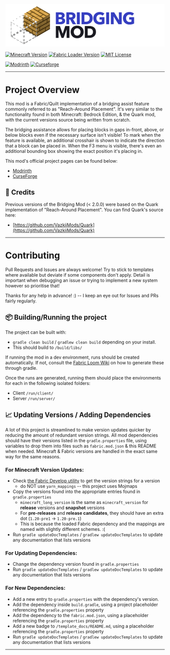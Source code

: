 [![](./media/banner.png)](https://github.com/CloudG360/BridgingMod)

[![Minecraft Version](https://img.shields.io/badge/Minecraft-v1.20.1-blue?style=flat-square)](https://www.minecraft.net/en-us)
[![Fabric Loader Version](https://img.shields.io/badge/Fabric_Loader-v0.14.21-AA8554?style=flat-square)](https://fabricmc.net/use/installer/)
[![MIT License](https://img.shields.io/badge/License-MIT-mint?style=flat-square)](https://github.com/CloudG360/BridgingMod/blob/latest/LICENSE.md)

[![Modrinth](https://img.shields.io/modrinth/dt/lO3s8hjs?logo=modrinth&style=flat-square)](https://modrinth.com/mod/bridging-mod)
[![Curseforge](https://cf.way2muchnoise.eu/short_bridging-mod.svg?badge_style=flat)](https://www.curseforge.com/minecraft/mc-mods/bridging-mod)

---

# Project Overview

This mod is a Fabric/Quilt implementation of a bridging assist feature commonly referred to as "Reach-Around Placement".
It's very similar to the functionality found in both Minecraft: Bedrock Edition, & the Quark mod, with the current
versions source being written from scratch.

The bridging assistance allows for placing blocks in gaps in-front, above, or below blocks even if the necessary surface
isn't visible! To mark when the feature is available, an additional crosshair is shown to indicate the direction
that a block can be placed in. When the F3 menu is visible, there's even an additional bounding box showing the exact
position it's placing in.

This mod's official project pages can be found below:

- [Modrinth](https://modrinth.com/mod/bridging-mod)
- [CurseForge](https://www.curseforge.com/minecraft/mc-mods/bridging-mod)


## 📜 Credits

Previous versions of the Bridging Mod (< 2.0.0) were based on the Quark implementation of "Reach-Around Placement". 
You can find Quark's source here:

- [https://github.com/VazkiiMods/Quark](https://github.com/VazkiiMods/Quark)

--- 


# Contributing

Pull Requests and Issues are always welcome! Try to stick to templates where available but deviate if some components
don't apply. Detail is important when debugging an issue or trying to implement a new system however so prioritise
that!

Thanks for any help in advance! :)  -- I keep an eye out for Issues and PRs fairly regularly.


## 📦 Building/Running the project

The project can be built with:

- `gradle clean build` / `gradlew clean build` depending on your install.
- This should build to `/build/libs/`

If running the mod in a dev environment, runs should be created automatically. If not, consult the 
[Fabric Loom Wiki](https://fabricmc.net/wiki/documentation:fabric_loom) on how to generate these through gradle.

Once the runs are generated, running them should place the environments for each in the following isolated folders:

- Client `/run/client/`
- Server `/run/server/`



## 📈 Updating Versions / Adding Dependencies

A lot of this project is streamlined to make version updates quicker by reducing the amount of redundant version
strings. All mod dependencies should have their versions listed in the `gradle.properties` file, using variables
to drop them into files such as `fabric.mod.json` & this README when needed. Minecraft & Fabric versions are handled in
the exact same way for the same reasons.


### For Minecraft Version Updates:

- Check [the Fabric Develop utility](https://fabricmc.net/develop/) to get the version strings for a version
  - do NOT use `yarn_mappings` -- this project uses Mojmaps
- Copy the versions found into the appropriate entries found in `gradle.properties`
  - `minecraft_long_version` is the same as `minecraft_version` for __release__ versions and __snapshot__ versions
  - For __pre-releases__ and __release candidates__, they should have an extra dot (`1.20-pre1` -> `1.20-pre.1`)
  - This is because the loaded Fabric dependency and the mappings are named with slightly different schemes. :(
- Run `gradle updateDocTemplates` / `gradlew updateDocTemplates` to update any documentation that lists versions


### For Updating Dependencies:

- Change the dependency version found in `gradle.properties`
- Run `gradle updateDocTemplates` / `gradlew updateDocTemplates` to update any documentation that lists versions


### For New Dependencies:

- Add a new entry to `gradle.properties` with the dependency's version.
- Add the dependency inside `build.gradle`, using a project placeholder referencing the `gradle.properties` property
- Add the dependency to the `fabric.mod.json`, using a placeholder referencing the `gradle.properties` property
- Add a new badge to `/template_docs/README.md`, using a placeholder referencing the `gradle.properties` property
- Run `gradle updateDocTemplates` / `gradlew updateDocTemplates` to update any documentation that lists versions

---